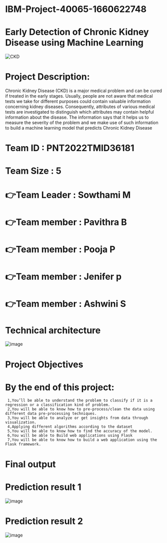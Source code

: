 # IBM-Project-40065-1660622748
# Early Detection of Chronic Kidney Disease using Machine Learning
![CKD](https://user-images.githubusercontent.com/113594896/202366317-4da06cb2-94bd-41d4-982b-7c8a408db9e2.jpg)
# Project Description:
 Chronic Kidney Disease (CKD) is a major medical problem and can be cured if treated in the early stages. Usually, people are not aware that medical tests we take for different purposes could contain valuable information concerning kidney diseases. Consequently, attributes of various medical tests are investigated to distinguish which attributes may contain helpful information about the disease. The information says that it helps us to measure the severity of the problem and we make use of such information to build a machine learning model that predicts Chronic Kidney Disease 
  
 # Team ID : PNT2022TMID36181
 # Team Size : 5
 
 # 👉Team Leader : Sowthami M
 
 # 👉Team member : Pavithra B
 
 # 👉Team member : Pooja P 
  
 # 👉Team member : Jenifer p
 
 # 👉Team member : Ashwini S
 
 # Technical architecture
 ![image](https://user-images.githubusercontent.com/113594896/202364580-61b96baa-1fe1-4c83-993e-4a12c1254e8a.png)
# Project Objectives
# By the end of this project:
     1,You’ll be able to understand the problem to classify if it is a regression or a classification kind of problem.
     2,You will be able to know how to pre-process/clean the data using different data pre-processing techniques.
     3,You will be able to analyze or get insights from data through visualization.
     4,Applying different algorithms according to the dataset 
     5,You will be able to know how to find the accuracy of the model.
     6,You will be able to Build web applications using Flask
     7,You will be able to know how to build a web application using the Flask framework.
 # Final output 
 # Prediction result 1
 ![image](https://user-images.githubusercontent.com/113626662/202672900-3366a31d-27a0-4626-807b-c37d7b96328b.png)
 # Prediction result 2
![image](https://user-images.githubusercontent.com/113626662/202673037-1f6fcbbe-0380-48b7-86b3-2be5c4bdd201.png)

     

